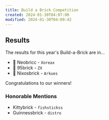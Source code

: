 ```yaml
---
title: Build a Brick Competition
created: 2024-01-30T04:07:00
modified: 2024-01-30T04:09:42
---
```


## Results

The results for this year's Build-a-Brick are in…

- 🥇 Neobricc - `Xoreax`
- 🥈 95brick - `ZX`
- 🥉 Nixosbrick - `Arkues`

Congratulations to our winners!

### Honorable Mentions

- Kittybrick - `fishstickss`
- Guinnessbrick - `distro`
